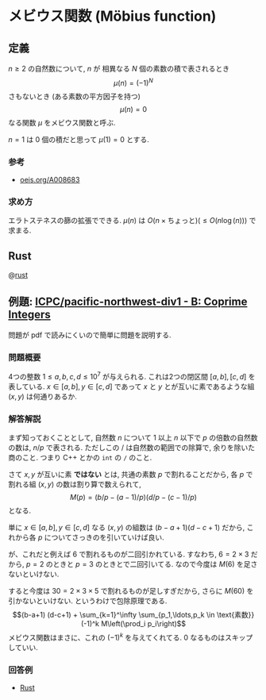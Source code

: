 # メビウス関数 (M&ouml;bius function)

## 定義

$n \geq 2$ の自然数について,
$n$ が 相異なる $N$ 個の素数の積で表されるとき
$$\mu(n) = (-1)^N$$
さもないとき (ある素数の平方因子を持つ)
$$\mu(n) = 0$$
なる関数 $\mu$ をメビウス関数と呼ぶ.

$n=1$ は $0$ 個の積だと思って $\mu(1)=0$ とする.

### 参考

- [oeis.org/A008683](https://oeis.org/A008683)

### 求め方

エラトステネスの篩の拡張でできる.
$\mu(n)$ は $O(n \times \text{ちょっと}) (\leq O(n \log(n)))$ で求まる.

## Rust

@[rust](nat.moebius.rs)

## 例題: [ICPC/pacific-northwest-div1 - B: Coprime Integers](https://codeforces.com/gym/245895/attachments)

問題が pdf で読みにくいので簡単に問題を説明する.

### 問題概要
4つの整数 $1 \leq a,b,c,d \leq 10^7$ が与えられる.
これは2つの閉区間 $[a,b], [c,d]$ を表している.
$x \in [a,b], y \in [c,d]$ であって $x$ と $y$ とが互いに素であるような組 $(x,y)$ は何通りあるか.

### 解答解説
まず知っておくこととして,
自然数 $n$ について $1$ 以上 $n$ 以下で $p$ の倍数の自然数の数は,
$n/p$
で表される.
ただしこの $/$ は自然数の範囲での除算で, 余りを除いた商のこと.
つまり C++ とかの `int` の `/` のこと.

さて $x, y$ が互いに素 **ではない** とは,
共通の素数 $p$ で割れることだから,
各 $p$ で割れる組 $(x,y)$ の数は割り算で数えられて,
$$M(p) = (b/p - (a-1)/p) (d/p - (c-1)/p)$$
となる.

単に
$x \in [a,b], y \in [c,d]$
なる $(x,y)$ の組数は
$(b-a+1) (d-c+1)$
だから, これから各 $p$ についてさっきのを引いていけば良い.

が、これだと例えば $6$ で割れるものが二回引かれている.
すなわち, $6=2\times 3$ だから, $p=2$ のときと $p=3$ のときとで二回引いてる.
なので今度は $M(6)$ を足さないといけない.

すると今度は $30=2\times 3 \times 5$ で割れるものが足しすぎだから, さらに $M(60)$ を引かないといけない.
というわけで包除原理である.
$$(b-a+1) (d-c+1) + \sum_{k=1}^\infty \sum_{p_1,\ldots,p_k \in \text{素数}} (-1)^k M\left(\prod_i p_i\right)$$
メビウス関数はまさに、これの $(-1)^k$ を与えてくれてる.
$0$ なるものはスキップしていい.

### 回答例

- [Rust](https://codeforces.com/gym/245895/submission/55326375)

